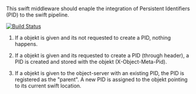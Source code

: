 This swift middleware should enaple the integration of Persistent Identifiers 
(PID) to the swift pipeline.

[![Build Status](https://travis-ci.org/BeneDicere/swift-persistent-identifier.svg?branch=master)](https://travis-ci.org/BeneDicere/swift-persistent-identifier)

1. If a objekt is given and its not requested to create a PID, nothing happens.

2. If a objekt is given and its requested to create a PID (through header), a 
PID is created and stored with the objekt (X-Object-Meta-Pid).

3. If a objekt is given to the object-server with an existing PID, the PID is
registered as the "parent". A new PID is assigned to the objekt pointing to
its current swift location.

